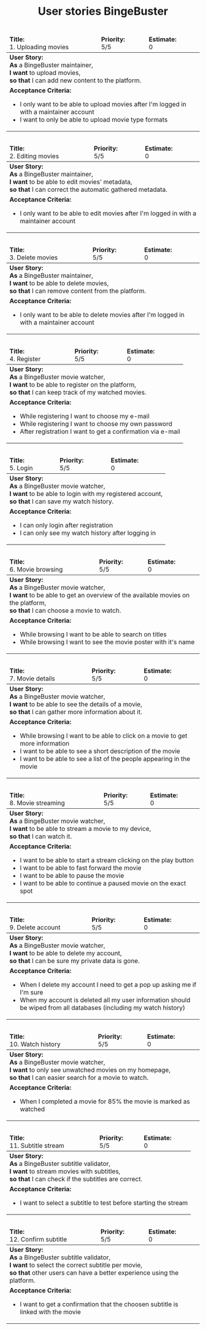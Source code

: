 # <p align="center">User stories BingeBuster</p>

<table align="left">
  <thead>
    <tr>
      <td><b>Title:</b> <br>1. Uploading movies</td>
      <td><b>Priority:</b> <br> 5/5</td>
      <td><b>Estimate:</b> <br> 0 </td>
    </tr>
  </thead>
  <tbody>
    <tr>
      <td colspan="3">
        <b>User Story:</b><br> 
        <b>As</b> a BingeBuster maintainer, <br>
        <b>I want</b> to upload movies, <br>
        <b>so that</b> I can add new content to the platform.</td>
    </tr>
    <tr>
      <td colspan="3">
        <b>Acceptance Criteria:</b><br>
          <ul>
            <li>I only want to be able to upload movies after I'm logged in with a maintainer account</li>
            <li>I want to only be able to upload movie type formats</li>
          </ul>
        </td>
    </tr>
  </tbody>
</table>
<table align="right">
  <thead>
    <tr>
      <td><b>Title:</b> <br>2. Editing movies</td>
      <td><b>Priority:</b> <br> 5/5</td>
      <td><b>Estimate:</b> <br> 0 </td>
    </tr>
  </thead>
  <tbody>
    <tr>
      <td colspan="3">
        <b>User Story:</b><br> 
        <b>As</b> a BingeBuster maintainer, <br>
        <b>I want</b> to be able to edit movies' metadata, <br>
        <b>so that</b> I can correct the automatic gathered metadata.</td>
    </tr>
    <tr>
      <td colspan="3">
        <b>Acceptance Criteria:</b><br>
          <ul>
            <li>I only want to be able to edit movies after I'm logged in with a maintainer account</li>
          </ul>
        </td>
    </tr>
  </tbody>
</table>


</br>


<table align="left">
  <thead>
    <tr>
      <td><b>Title:</b> <br>3. Delete movies</td>
      <td><b>Priority:</b> <br> 5/5</td>
      <td><b>Estimate:</b> <br> 0 </td>
    </tr>
  </thead>
  <tbody>
    <tr>
      <td colspan="3">
        <b>User Story:</b><br> 
        <b>As</b> a BingeBuster maintainer, <br>
        <b>I want</b> to be able to delete movies, <br>
        <b>so that</b> I can remove content from the platform.</td>
    </tr>
    <tr>
      <td colspan="3">
        <b>Acceptance Criteria:</b><br>
          <ul>
            <li>I only want to be able to delete movies after I'm logged in with a maintainer account</li>
          </ul>
        </td>
    </tr>
  </tbody>
</table>
<table align="left">
  <thead>
    <tr>
      <td><b>Title:</b> <br>4. Register</td>
      <td><b>Priority:</b> <br> 5/5</td>
      <td><b>Estimate:</b> <br> 0 </td>
    </tr>
  </thead>
  <tbody>
    <tr>
      <td colspan="3">
        <b>User Story:</b><br> 
        <b>As</b> a BingeBuster movie watcher, <br>
        <b>I want</b> to be able to register on the platform, <br>
        <b>so that</b> I can keep track of my watched movies.</td>
    </tr>
    <tr>
      <td colspan="3">
        <b>Acceptance Criteria:</b><br>
          <ul>
            <li>While registering I want to choose my e-mail</li>
            <li>While registering I want to choose my own password</li>
            <li>After registration I want to get a confirmation via e-mail</li>
          </ul>
        </td>
    </tr>
  </tbody>
</table>


</br>


<table align="right">
  <thead>
    <tr>
      <td><b>Title:</b> <br>5. Login</td>
      <td><b>Priority:</b> <br> 5/5</td>
      <td><b>Estimate:</b> <br> 0 </td>
    </tr>
  </thead>
  <tbody>
    <tr>
      <td colspan="3">
        <b>User Story:</b><br> 
        <b>As</b> a BingeBuster movie watcher, <br>
        <b>I want</b> to be able to login with my registered account, <br>
        <b>so that</b> I can save my watch history.</td>
    </tr>
    <tr>
      <td colspan="3">
        <b>Acceptance Criteria:</b><br>
          <ul>
            <li>I can only login after registration</li>
            <li>I can only see my watch history after logging in</li>
          </ul>
        </td>
    </tr>
  </tbody>
</table>
<table align="right">
  <thead>
    <tr>
      <td><b>Title:</b> <br>6. Movie browsing</td>
      <td><b>Priority:</b> <br> 5/5</td>
      <td><b>Estimate:</b> <br> 0 </td>
    </tr>
  </thead>
  <tbody>
    <tr>
      <td colspan="3">
        <b>User Story:</b><br> 
        <b>As</b> a BingeBuster movie watcher, <br>
        <b>I want</b> to be able to get an overview of the available movies on the platform, <br>
        <b>so that</b> I can choose a movie to watch.</td>
    </tr>
    <tr>
      <td colspan="3">
        <b>Acceptance Criteria:</b><br>
          <ul>
            <li>While browsing I want to be able to search on titles</li>
            <li>While browsing I want to see the movie poster with it's name</li>
          </ul>
        </td>
    </tr>
  </tbody>
</table>


<br>


<table align="left">
  <thead>
    <tr>
      <td><b>Title:</b> <br>7. Movie details</td>
      <td><b>Priority:</b> <br> 5/5</td>
      <td><b>Estimate:</b> <br> 0 </td>
    </tr>
  </thead>
  <tbody>
    <tr>
      <td colspan="3">
        <b>User Story:</b><br> 
        <b>As</b> a BingeBuster movie watcher, <br>
        <b>I want</b> to be able to see the details of a movie, <br>
        <b>so that</b> I can gather more information about it.</td>
    </tr>
    <tr>
      <td colspan="3">
        <b>Acceptance Criteria:</b><br>
          <ul>
            <li>While browsing I want to be able to click on a movie to get more information</li>
            <li>I want to be able to see a short description of the movie</li>
            <li>I want to be able to see a list of the people appearing in the movie</li>
          </ul>
        </td>
    </tr>
  </tbody>
</table>
<table align="right">
  <thead>
    <tr>
      <td><b>Title:</b> <br>8. Movie streaming</td>
      <td><b>Priority:</b> <br> 5/5</td>
      <td><b>Estimate:</b> <br> 0 </td>
    </tr>
  </thead>
  <tbody>
    <tr>
      <td colspan="3">
        <b>User Story:</b><br> 
        <b>As</b> a BingeBuster movie watcher, <br>
        <b>I want</b> to be able to stream a movie to my device, <br>
        <b>so that</b> I can watch it.</td>
    </tr>
    <tr>
      <td colspan="3">
        <b>Acceptance Criteria:</b><br>
          <ul>
            <li>I want to be able to start a stream clicking on the play button</li>
            <li>I want to be able to fast forward the movie</li>
            <li>I want to be able to pause the movie</li>
            <li>I want to be able to continue a paused movie on the exact spot</li>
          </ul>
        </td>
    </tr>
  </tbody>
</table>


<br>


<table align="left">
  <thead>
    <tr>
      <td><b>Title:</b> <br>9. Delete account</td>
      <td><b>Priority:</b> <br> 5/5</td>
      <td><b>Estimate:</b> <br> 0 </td>
    </tr>
  </thead>
  <tbody>
    <tr>
      <td colspan="3">
        <b>User Story:</b><br> 
        <b>As</b> a BingeBuster movie watcher, <br>
        <b>I want</b> to be able to delete my account, <br>
        <b>so that</b> I can be sure my private data is gone.</td>
    </tr>
    <tr>
      <td colspan="3">
        <b>Acceptance Criteria:</b><br>
          <ul>
            <li>When I delete my account I need to get a pop up asking me if I'm sure</li>
            <li>When my account is deleted all my user information should be wiped from all databases (including my watch history)</li>
          </ul>
        </td>
    </tr>
  </tbody>
</table>
<table align="right">
  <thead>
    <tr>
      <td><b>Title:</b> <br>10. Watch history</td>
      <td><b>Priority:</b> <br> 5/5</td>
      <td><b>Estimate:</b> <br> 0 </td>
    </tr>
  </thead>
  <tbody>
    <tr>
      <td colspan="3">
        <b>User Story:</b><br> 
        <b>As</b> a BingeBuster movie watcher, <br>
        <b>I want</b> to only see unwatched movies on my homepage, <br>
        <b>so that</b> I can easier search for a movie to watch.</td>
    </tr>
    <tr>
      <td colspan="3">
        <b>Acceptance Criteria:</b><br>
          <ul>
            <li>When I completed a movie for 85% the movie is marked as watched</li>
          </ul>
        </td>
    </tr>
  </tbody>
</table>


<br>


<table align="left">
  <thead>
    <tr>
      <td><b>Title:</b> <br>11. Subtitle stream</td>
      <td><b>Priority:</b> <br> 5/5</td>
      <td><b>Estimate:</b> <br> 0 </td>
    </tr>
  </thead>
  <tbody>
    <tr>
      <td colspan="3">
        <b>User Story:</b><br> 
        <b>As</b> a BingeBuster subtitle validator, <br>
        <b>I want</b> to stream movies with subtitles, <br>
        <b>so that</b> I can check if the subtitles are correct.</td>
    </tr>
    <tr>
      <td colspan="3">
        <b>Acceptance Criteria:</b><br>
          <ul>
            <li>I want to select a subtitle to test before starting the stream</li>
          </ul>
        </td>
    </tr>
  </tbody>
</table>
<table align="right">
  <thead>
    <tr>
      <td><b>Title:</b> <br>12. Confirm subtitle</td>
      <td><b>Priority:</b> <br> 5/5</td>
      <td><b>Estimate:</b> <br> 0 </td>
    </tr>
  </thead>
  <tbody>
    <tr>
      <td colspan="3">
        <b>User Story:</b><br> 
        <b>As</b> a BingeBuster subtitle validator, <br>
        <b>I want</b> to select the correct subtitle per movie, <br>
        <b>so that</b> other users can have a better experience using the platform.</td>
    </tr>
    <tr>
      <td colspan="3">
        <b>Acceptance Criteria:</b><br>
          <ul>
            <li>I want to get a confirmation that the choosen subtitle is linked with the movie</li>
          </ul>
        </td>
    </tr>
  </tbody>
</table>
